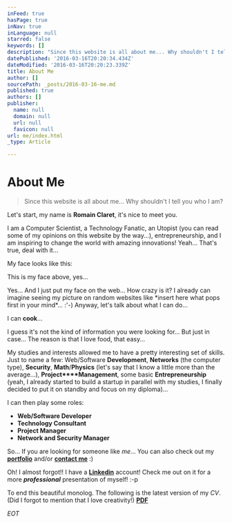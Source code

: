 ```yaml
---
inFeed: true
hasPage: true
inNav: true
inLanguage: null
starred: false
keywords: []
description: "Since this website is all about me... Why shouldn't I tell you who I am?\_\n"
datePublished: '2016-03-16T20:20:34.434Z'
dateModified: '2016-03-16T20:20:23.339Z'
title: About Me
author: []
sourcePath: _posts/2016-03-16-me.md
published: true
authors: []
publisher:
  name: null
  domain: null
  url: null
  favicon: null
url: me/index.html
_type: Article

---
```

# About Me

> Since this website is all about me... Why shouldn't I tell you who I am? 
> 

Let's start, my name is **Romain Claret**, it's nice to meet you. 

I am a Computer Scientist, a Technology Fanatic, an Utopist (you can read some of my opinions on this website by the way...), entrepreneurship, and I am inspiring to change the world with amazing innovations! Yeah... That's true, deal with it...

My face looks like this:

This is my face above, yes...

Yes... And I just put my face on the web... How crazy is it? I already can imagine seeing my picture on random websites like \*insert here what pops first in your mind\*... :'-) Anyway, let's talk about what I can do... 

I can **cook**...

I guess it's not the kind of information you were looking for... But just in case... The reason is that I love food, that easy...

My studies and interests allowed me to have a pretty interesting set of skills. Just to name a few: Web/Software **Development**, **Networks** (the computer type), **Security**, **Math**/**Physics** (let's say that I know a little more than the average...), **Project****Management**, some basic **Entrepreneurship** (yeah, I already started to build a startup in parallel with my studies, I finally decided to put it on standby and focus on my diploma)...

I can then play some roles: 

* **Web/Software Developer**
* **Technology Consultant**
* **Project Manager**
* **Network and Security Manager**

So... If you are looking for someone like _me_... You can also check out my [**portfolio**][0] and/or **[contact me][1]** :)

Oh! I almost forgot!! I have a [**Linkedin**][2] account! Check me out on it for a more **_professional_** presentation of myself! :-p

To end this beautiful monolog. The following is the latest version of my _CV_. (Did I forgot to mention that I love creativity!) [**PDF**][3]

_EOT_

[0]: http://romainclaret.com/portfolio
[1]: mailto:contact@rocla.ch
[2]: https://www.linkedin.com/in/romainclaret
[3]: https://www.dropbox.com/s/yu9w4utewisdpzz/romain-claret-cv-2016.pdf